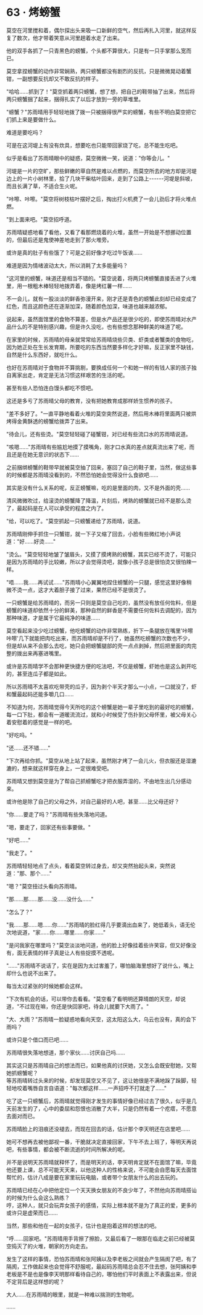 <link rel="stylesheet" href="../../styles/text.css" />
<h1>63 · 烤螃蟹</h1>

莫空在河里搅和着，偶尔探出头来吸一口新鲜的空气，然后再扎入河里，就这样反复了数次，他才带着笑意从河里趟着水走了出来。

他的双手各抓了一只青黑色的螃蟹，个头都不算很大，只是有一只手掌那么宽而已。

莫空拿捏螃蟹的动作非常娴熟，两只螃蟹都没有剧烈的反抗，只是微微晃动着蟹钳，一副想要反抗却又不敢反抗的样子。

"哈哈......抓到了！"莫空抓着两只螃蟹，想了想，把自己的鞋带抽了出来，然后将两只螃蟹捆了起来，捆得扎实了以后才放到一旁的草堆里。

"螃蟹？"苏雨晴用手轻轻地拨了拨一只被捆得很严实的螃蟹，有些不明白莫空把它们抓上来是要做什么。

难道是要吃吗？

可是在这河堤上有没有炊具，想要吃也只能带回家烧了吃，总不能生吃吧。

似乎是看出了苏雨晴眼中的疑惑，莫空微微一笑，说道："你等会儿。"

河堤是一片的空旷，那些鲜嫩的草自然是难以点燃的，而莫空所去的地方却是河堤边上的一片小树林里，拾了几块干柴枯叶回来，走到了公路上------河堤是斜坡，而且长满了草，不适合生火呢。

"咔嚓、咔嚓。"莫空将树枝枯叶摆好之后，掏出打火机费了一会儿劲后才将火堆点燃。

"到上面来吧。"莫空招呼道。

苏雨晴疑惑地看了看他，又看了看那燃烧着的火堆，虽然一开始是不想挪动位置的，但最后还是鬼使神差地走到了那火堆旁。

或许是真的肚子有些饿了？可是之前好像才吃过午饭诶......

难道是因为情绪波动太大，所以消耗了太多能量吗？

"这河里的螃蟹，味道还是相当不错的。"莫空说着，将两只烤螃蟹直接丢进了火堆里，用一根粗木棒轻轻地拨弄着，像是烤红薯一样......

不一会儿，就有一股淡淡的鲜香弥漫开来，刚才还是青色的螃蟹此刻却已经变成了红色，而且这颜色还在逐渐加深，随着颜色加深，味道也越来越浓郁。

说起来，虽然面馆里的食物不算差，但是水产品还是很少吃的，即使苏雨晴对水产品什么的不是特别感兴趣，但是许久没吃，也有些想念那种鲜美的味道了呢。

在家里的时候，苏雨晴的母亲就常常给苏雨晴烧些贝类、虾类或者蟹类的食物吃，因为她正处在生长发育期，所要吃的东西当然要多样化才好嘛，反正家里不缺钱，自然是什么东西好，就吃什么。

也好在苏雨晴对于食物并不算挑剔，要换成任何一个和她一样的有钱人家的孩子独自离家出走，肯定是无法习惯这样艰苦的生活的呢。

甚至有些人恐怕连白馒头都吃不惯吧。

这还是多亏了苏雨晴父母的教育，没有把她教育成那样娇生惯养的孩子。

"差不多好了。"一直平静地看着火堆的莫空突然说道，然后用木棒将里面两只被烘烤得金黄酥透的螃蟹给拨弄了出来。

"待会儿，还有些烫。"莫空轻轻碰了碰蟹钳，对已经有些流口水的苏雨晴说道。

"咳嗯......"苏雨晴有些尴尬地摸了摸嘴角，刚才口水真的差点就真流出来了呢，而且还是在她无意识的状态下......

之前捆绑螃蟹的鞋带早就被莫空抽了回来，塞回了自己的鞋子里，当然，做这些事的时候都是苏雨晴没看到的，不然恐怕她会觉得没什么食欲吧......

其实是没有什么关系的呢，反正螃蟹嘛，吃的是里面的肉，又不是外面的壳......

清风微微吹过，给滚烫的螃蟹降了降温，片刻后，烤熟的螃蟹就已经不是那么烫了，最起码是在人可以承受的程度之内了。

"给，可以吃了。"莫空抓起一只螃蟹递给了苏雨晴，说道。

苏雨晴刚伸手抓住一只蟹钳，就一下子又缩了回去，小脸有些微红地小声说道："好......好烫......"

"烫么。"莫空轻轻地皱了皱眉头，又摸了摸烤熟的螃蟹，其实已经不烫了，可能只是因为苏雨晴的手比较嫩，所以才会觉得烫吧，就像小孩子总是很怕烫又很怕辣一样。

"唔......我......再试试......"苏雨晴小心翼翼地捏住螃蟹的一只腿，感觉这里好像稍微不烫一点，这才大着胆子接了过来，果然已经不是很烫了。

一只螃蟹是给苏雨晴的，而另一只则是莫空自己吃的，虽然没有放任何佐料，但是螃蟹的味道却依然十分的鲜美，那种自然的鲜香是不需要任何佐料去调配的，因为那种味道，才是属于它最纯净的味道......

莫空看起来没少吃过螃蟹，他吃螃蟹的动作非常熟练，折下一条腿放在嘴里'咔嚓咔嚓'几下就能把肉吃出来，而苏雨晴却是不行了，她虽然吃螃蟹的次数也不少，但是却从来不会那么去吃，她只会把螃蟹腿部的壳一点点剥掉，然后把里面的肉完整的拨出来再塞进嘴里。

或许是苏雨晴学不会那种更快捷方便的吃法吧，不仅是螃蟹，虾她也是这么剥开吃的，甚至连瓜子都是如此。

所以苏雨晴不太喜欢吃带壳的瓜子，因为剥个半天才那么一小点，一口就没了，虾和蟹最起码还能多嚼几口......

不知道为何，苏雨晴觉得今天所吃的这个螃蟹是她一辈子里吃到的最好吃的螃蟹，每一口下肚，都会有一道暖流流过，就和小时候受了伤扑到父母怀里，被父母关心着安慰着的感觉是一样的吧。

"好吃吗。"

"还......还不错......"

"下次再给你抓。"莫空从地上站了起来，虽然刚才烤了一会儿火，但衣服还是湿漉漉的，想来就这样穿在身上，一定很难受吧。

苏雨晴又想到莫空是为了帮自己抓螃蟹吃才把衣服弄湿的，不由地生出几分感动来。

或许他是除了自己的父母之外，对自己最好的人吧，甚至......比父母还好？

"你......要走了吗？"苏雨晴有些失落地问道。

"嗯，要走了，回家还有些事要做。"

"好吧......"

"我走了。"

苏雨晴轻轻地点了点头，看着莫空转过身去，却又突然抬起头来，突然说道："那、那个......"

"嗯？"莫空扭过头看向苏雨晴。

"那......那......那......没......没什么......"

"怎么了？"

"我......那......嗯......你......"苏雨晴的脸红得几乎要滴出血来了，她低着头，语无伦次地说道，"家......你......哪里......你家......"

"是问我家在哪里吗？"莫空淡淡地问道，他的脸上好像挂着些许笑容，但又好像没有，面无表情的样子真是让人有些捉摸不透呢。

"......"苏雨晴不说话了，实在是因为太过害羞了，哪怕脑海里想好了说什么，嘴上却什么也说不出来了。

每当太过紧张的时候她都会这样。

"下次有机会的话，可以带你去看看。"莫空看了看明明还算晴朗的天空，却说道，"不过现在嘛，你还是快回家吧，待会儿就要下大雨了。"

"大、大雨？"苏雨晴一脸疑惑地看向天空，这太阳这么大，乌云也没有，真的会下雨吗？

或许只是个借口而已吧......

苏雨晴很失落地想道，那个家伙......讨厌自己吗......

其实这只是苏雨晴自己的想法而已，如果他真的讨厌她，又怎么会既安慰她，又帮她抓螃蟹呢？\
等苏雨晴转过头来的时候，却发现莫空又不见了，这让她很是不满地跺了跺脚，轻轻地咬着嘴唇自言自语道："每次都这样......一声招呼不打就走了......"

吃了这一只螃蟹后，苏雨晴就觉得刚才发生的事情好像已经过去了很久，似乎是几天前发生的了，心中的委屈和怨恨也消散了大半，只是仍然有着一个疙瘩，不愿意去面对而已。

苏雨晴脸上的泪痕还没褪去，而现在回去的话，估计那个李天明还在店里吧......

她可不想再去被他鄙视一番，干脆就决定直接回家，下午不去上班了，等明天再说吧，有些事情，都会被不断流逝的时间所解决的呢。

并不是说明天苏雨晴就释怀了，而是明天的话，李天明肯定就不在面馆了嘛，毕竟他还要上课，总不可能天天来，以他这种人的性格来说，不可能会自愿每天去面馆帮忙的，估计八成是要在家里玩玩电脑，或者带个女朋友什么的出去玩的。

苏雨晴已经在心中把他定位一个天天换女朋友的不良少年了，不然他向苏雨晴搭讪的时候为什么会这么熟练？\
哼，这种人，就只会玩弄女孩子的感情，实际上根本就不是为了真正的爱，更多的或许只是虚荣而已......

当然，那些和他在一起的女孩子，估计也是抱着这样的想法的吧。

"呼......回家吧。"苏雨晴用手背擦了擦脸，又最后看了一眼那在临走之前已经被莫空捣灭了的火堆，朝家的方向走去。

发生了这样的事情，恐怕苏雨晴和张阿姨以及李老板之间就会产生隔阂了吧，有了隔阂，工作做起来也会觉得不舒服呢，最起码苏雨晴总会忍不住去想，张阿姨和李老板是不是也是像李天明那样看待自己的，哪怕他们平时表面上不表露出来，但说不定背后是这样想的呢？

大人......在苏雨晴的眼里，就是一种难以揣测的生物呢。

......
